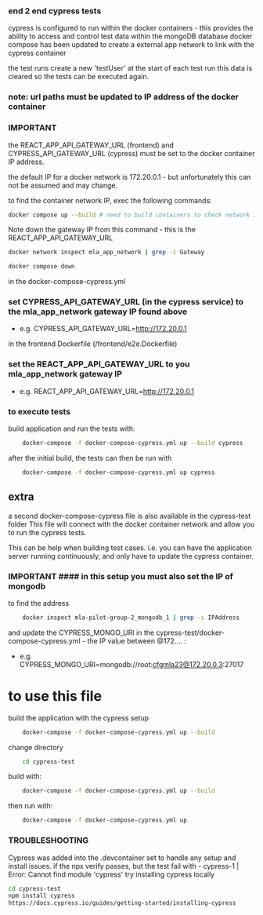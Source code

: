 ### end 2 end cypress tests 

cypress is configured to run within the docker containers - this provides the ability to access and control test data within the mongoDB database
docker compose has been updated to create a external app network to link with the cypress container 

the test runs create a new 'testUser' at the start of each test run this data is cleared so the tests can be executed again. 

### note: url paths must be updated to IP address of the docker container ###

### IMPORTANT ###
the REACT_APP_API_GATEWAY_URL (frontend) and CYPRESS_API_GATEWAY_URL (cypress) must be set to the docker container IP address. 

the default IP for a docker network is 172.20.0.1 - but unfortunately this can not be assumed and may change.

to find the container network IP, exec the following commands:

```sh
docker compose up --build # need to build containers to check network IP
```
Note down the gateway IP from this command - this is the REACT_APP_API_GATEWAY_URL
```sh 
docker network inspect mla_app_network | grep -i Gateway  
```
```sh
docker compose down
```

in the docker-compose-cypress.yml
### set CYPRESS_API_GATEWAY_URL (in the cypress service) to the mla_app_network gateway IP found above
- e.g. CYPRESS_API_GATEWAY_URL=http://172.20.0.1

in the frontend Dockerfile (/frontend/e2e.Dockerfile)   
### set the REACT_APP_API_GATEWAY_URL to you mla_app_network gateway IP
- e.g. REACT_APP_API_GATEWAY_URL=http://172.20.0.1


### to execute tests 

build application and run the tests with: 

```sh
    docker-compose -f docker-compose-cypress.yml up --build cypress
```
after the initial build, the tests can then be run with 
```sh
    docker-compose -f docker-compose-cypress.yml up cypress
```

## extra 

a second docker-compose-cypress file is also available in the cypress-test folder 
This file will connect with the docker container network and allow you to run the cypress tests. 

This can be help when building test cases. i.e. you can have the application server running continuously, and only have to update the cypress container. 

### IMPORTANT #### in this setup you must also set the IP of mongodb 
to find the address

```sh 
    docker inspect mla-pilot-group-2_mongodb_1 | grep -i IPAddress
```
and update the CYPRESS_MONGO_URI in the cypress-test/docker-compose-cypress.yml - the IP value between @172.... :  
- e.g. CYPRESS_MONGO_URI=mongodb://root:cfgmla23@172.20.0.3:27017

# to use this file 

build the application with the cypress setup 
```sh 
    docker-compose -f docker-compose-cypress.yml up --build 
```
change directory 
```sh 
    cd cypress-test
```
build with: 

```sh 
    docker-compose -f docker-compose-cypress.yml up --build
```
then run with: 
```sh 
    docker-compose -f docker-compose-cypress.yml up 
```


### TROUBLESHOOTING ### 

Cypress was added into the .devcontainer set to handle any setup and install issues. 
if the npx verify passes, but the test fail with - cypress-1 | Error: Cannot find module 'cypress'
try installing cypress locally

```sh 
cd cypress-test
npm install cypress
https://docs.cypress.io/guides/getting-started/installing-cypress
```


